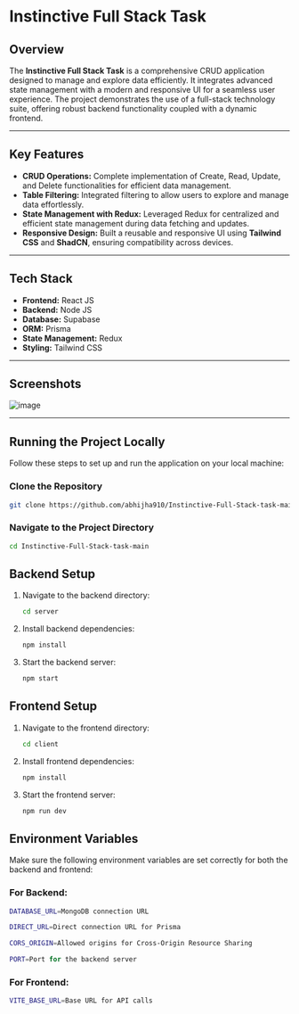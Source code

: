 # Instinctive Full Stack Task

## Overview
The **Instinctive Full Stack Task** is a comprehensive CRUD application designed to manage and explore data efficiently. It integrates advanced state management with a modern and responsive UI for a seamless user experience. The project demonstrates the use of a full-stack technology suite, offering robust backend functionality coupled with a dynamic frontend.

---

## Key Features

- **CRUD Operations:** Complete implementation of Create, Read, Update, and Delete functionalities for efficient data management.
- **Table Filtering:** Integrated filtering to allow users to explore and manage data effortlessly.
- **State Management with Redux:** Leveraged Redux for centralized and efficient state management during data fetching and updates.
- **Responsive Design:** Built a reusable and responsive UI using **Tailwind CSS** and **ShadCN**, ensuring compatibility across devices.

---

## Tech Stack

- **Frontend:** React JS  
- **Backend:** Node JS  
- **Database:** Supabase  
- **ORM:** Prisma  
- **State Management:** Redux  
- **Styling:** Tailwind CSS  

---

## Screenshots
![image](https://github.com/user-attachments/assets/20dbae68-83a9-4771-9f99-b7a3eca67a7b)

---

## Running the Project Locally

Follow these steps to set up and run the application on your local machine:

### Clone the Repository
```bash
git clone https://github.com/abhijha910/Instinctive-Full-Stack-task-main.git
```

### Navigate to the Project Directory
```bash
cd Instinctive-Full-Stack-task-main
```

## Backend Setup

1. Navigate to the backend directory:
   ```bash
   cd server
   ```

2. Install backend dependencies:
   ```bash
   npm install
   ```

3. Start the backend server:
   ```bash
   npm start
   ```

## Frontend Setup

1. Navigate to the frontend directory:
   ```bash
   cd client
   ```

2. Install frontend dependencies:
   ```bash
   npm install
   ```

3. Start the frontend server:
   ```bash
   npm run dev
   ```

## Environment Variables

Make sure the following environment variables are set correctly for both the backend and frontend:

### For Backend:
```bash
DATABASE_URL=MongoDB connection URL
```
```bash
DIRECT_URL=Direct connection URL for Prisma
```
```bash
CORS_ORIGIN=Allowed origins for Cross-Origin Resource Sharing
```
```bash
PORT=Port for the backend server
```

### For Frontend:
```bash
VITE_BASE_URL=Base URL for API calls
```
